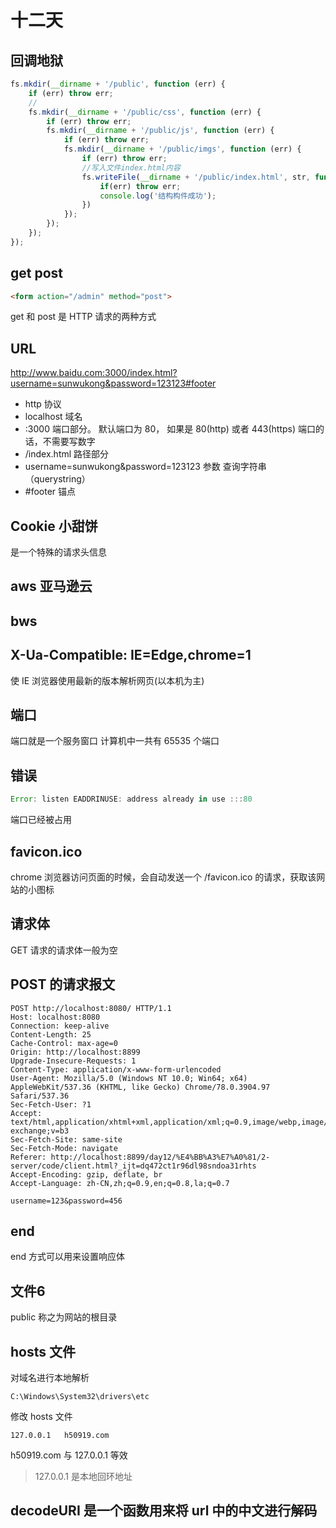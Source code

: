 # 十二天

## 回调地狱
```js
fs.mkdir(__dirname + '/public', function (err) {
    if (err) throw err;
    //
    fs.mkdir(__dirname + '/public/css', function (err) {
        if (err) throw err;
        fs.mkdir(__dirname + '/public/js', function (err) {
            if (err) throw err;
            fs.mkdir(__dirname + '/public/imgs', function (err) {
                if (err) throw err;
                //写入文件index.html内容
                fs.writeFile(__dirname + '/public/index.html', str, function(err){
                    if(err) throw err;
                    console.log('结构构件成功');
                })
            });
        });
    });
});
```

## get post
```html
<form action="/admin" method="post">
```

get 和 post 是 HTTP 请求的两种方式

## URL
http://www.baidu.com:3000/index.html?username=sunwukong&password=123123#footer

* http 协议 
* localhost  域名
* :3000  端口部分。 默认端口为 80， 如果是 80(http) 或者 443(https) 端口的话，不需要写数字
* /index.html    路径部分
* username=sunwukong&password=123123 参数 查询字符串（querystring）
* #footer 锚点


## Cookie 小甜饼 
是一个特殊的请求头信息

## aws 亚马逊云

## bws

## X-Ua-Compatible: IE=Edge,chrome=1 
使 IE 浏览器使用最新的版本解析网页(以本机为主)

## 端口
端口就是一个服务窗口
计算机中一共有 65535 个端口

## 错误
```js
Error: listen EADDRINUSE: address already in use :::80
```
端口已经被占用

## favicon.ico
chrome 浏览器访问页面的时候，会自动发送一个 /favicon.ico 的请求，获取该网站的小图标

## 请求体
GET 请求的请求体一般为空

## POST 的请求报文
```http
POST http://localhost:8080/ HTTP/1.1
Host: localhost:8080
Connection: keep-alive
Content-Length: 25
Cache-Control: max-age=0
Origin: http://localhost:8899
Upgrade-Insecure-Requests: 1
Content-Type: application/x-www-form-urlencoded
User-Agent: Mozilla/5.0 (Windows NT 10.0; Win64; x64) AppleWebKit/537.36 (KHTML, like Gecko) Chrome/78.0.3904.97 Safari/537.36
Sec-Fetch-User: ?1
Accept: text/html,application/xhtml+xml,application/xml;q=0.9,image/webp,image/apng,*/*;q=0.8,application/signed-exchange;v=b3
Sec-Fetch-Site: same-site
Sec-Fetch-Mode: navigate
Referer: http://localhost:8899/day12/%E4%BB%A3%E7%A0%81/2-server/code/client.html?_ijt=dq472ct1r96dl98sndoa31rhts
Accept-Encoding: gzip, deflate, br
Accept-Language: zh-CN,zh;q=0.9,en;q=0.8,la;q=0.7

username=123&password=456
```

## end 
end 方式可以用来设置响应体

## 文件6
public 称之为网站的根目录

## hosts 文件
对域名进行本地解析
```
C:\Windows\System32\drivers\etc
```
修改 hosts 文件
```
127.0.0.1   h50919.com
```
h50919.com 与 127.0.0.1 等效

> 127.0.0.1 是本地回环地址

## decodeURI 是一个函数用来将 url 中的中文进行解码











